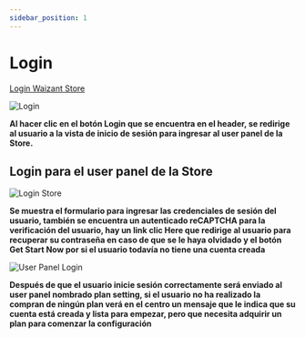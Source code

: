 ```yaml
---
sidebar_position: 1
---
```


# Login

[Login Waizant Store](https://www.waizant.com/auth/login)

![Login](/img/store-usuario/login/home_login.png )

**Al hacer clic en el botón Login que se encuentra en el header\, se redirige al usuario a la vista de inicio de sesión para ingresar al user panel de la Store.**

## Login para el user panel de la Store

![Login Store](/img/store-usuario/login/login_store.png )

**Se muestra el formulario para ingresar las credenciales de sesión del usuario\, también se encuentra un autenticado reCAPTCHA para la verificación del usuario\, hay un link clic Here que redirige al usuario para recuperar su contraseña en caso de que se le haya olvidado y el botón Get Start Now por si el usuario todavía no tiene una cuenta creada**

![User Panel Login](/img/store-usuario/login/login_user_panel.png )

**Después de que el usuario inicie sesión correctamente será enviado al user panel nombrado plan setting\, si el usuario no ha realizado la compran de ningún plan verá en el centro un mensaje que le indica que su cuenta está creada y lista para empezar\, pero que necesita adquirir un plan para comenzar la configuración**
